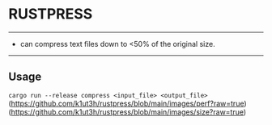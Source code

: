 # RUSTPRESS
---
- can compress text files down to <50% of the original size.
---
## Usage
```cargo run --release compress <input_file> <output_file>```
(https://github.com/k1ut3h/rustpress/blob/main/images/perf?raw=true)
(https://github.com/k1ut3h/rustpress/blob/main/images/size?raw=true)
